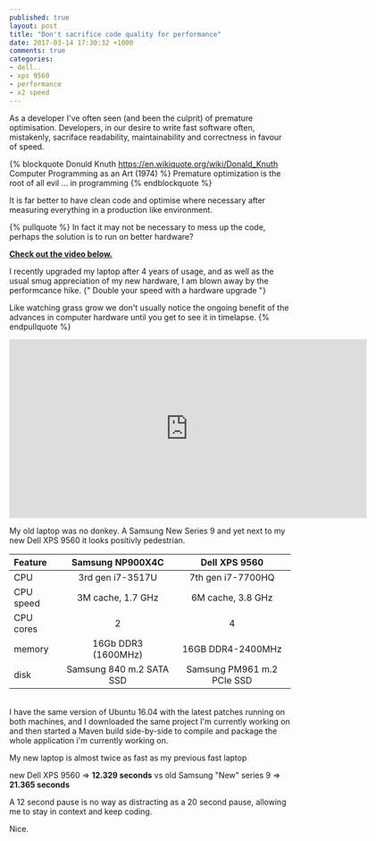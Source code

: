 ```yaml
---
published: true
layout: post
title: "Don't sacrifice code quality for performance"
date: 2017-03-14 17:30:32 +1000
comments: true
categories: 
- dell..
- xps 9560
- performance
- x2 speed
---
```


As a developer I've often seen (and been the culprit) of premature optimisation. Developers, in our desire to write fast software often, mistakenly, sacriface readability, maintainability and correctness in favour of speed.

{% blockquote Donuld Knuth https://en.wikiquote.org/wiki/Donald_Knuth Computer Programming as an Art (1974) %}
Premature optimization is the root of all evil ... in programming
{% endblockquote %}
<!-- more -->

It is far better to have clean code and optimise where necessary 
after measuring everything in a production like environment.

{% pullquote %}
In fact it may not be necessary to mess up the code, perhaps the solution is to run on better hardware?

**[Check out the video below.](#video)**

I recently upgraded my laptop after 4 years of usage, and as well as the usual smug appreciation of my new hardware, I am blown away by the performcance hike. {" Double your speed with a hardware upgrade "}

Like watching grass grow we don't usually notice the ongoing benefit of the advances in computer hardware until you get to see it in timelapse.
{% endpullquote %}

<a name="video">
<iframe width="640" height="320" src="https://www.youtube.com/embed/Q4yvo1o52Xw" frameborder="0" allowfullscreen></iframe>
</a>

My old laptop was no donkey. A Samsung New Series 9
and yet next to my new Dell XPS 9560 it looks positivly pedestrian.

| Feature | Samsung NP900X4C | Dell XPS 9560 |
|:----------|:-------------------------:|:---------------------------:|
| CPU       | 3rd gen i7-3517U         | 7th gen i7-7700HQ          |
| CPU speed | 3M cache, 1.7 GHz        | 6M cache, 3.8 GHz          |
| CPU cores | 2                        | 4                          |
| memory    | 16Gb DDR3 (1600MHz)      | 16GB DDR4-2400MHz          |
| disk      | Samsung 840 m.2 SATA SSD | Samsung PM961 m.2 PCIe SSD |

<br/>
I have the same version of Ubuntu 16.04 with the latest patches running on both machines, and I downloaded the same project I'm currently
working on and then started a Maven build side-by-side to compile and package the whole application i'm currently working on.

My new laptop is almost twice as fast as my previous fast laptop

new Dell XPS 9560 => **12.329 seconds**
vs
old Samsung "New" series 9 => **21.365 seconds**

A 12 second pause is no way as distracting as a 20 second pause, allowing me to stay in context and keep coding.

Nice.
